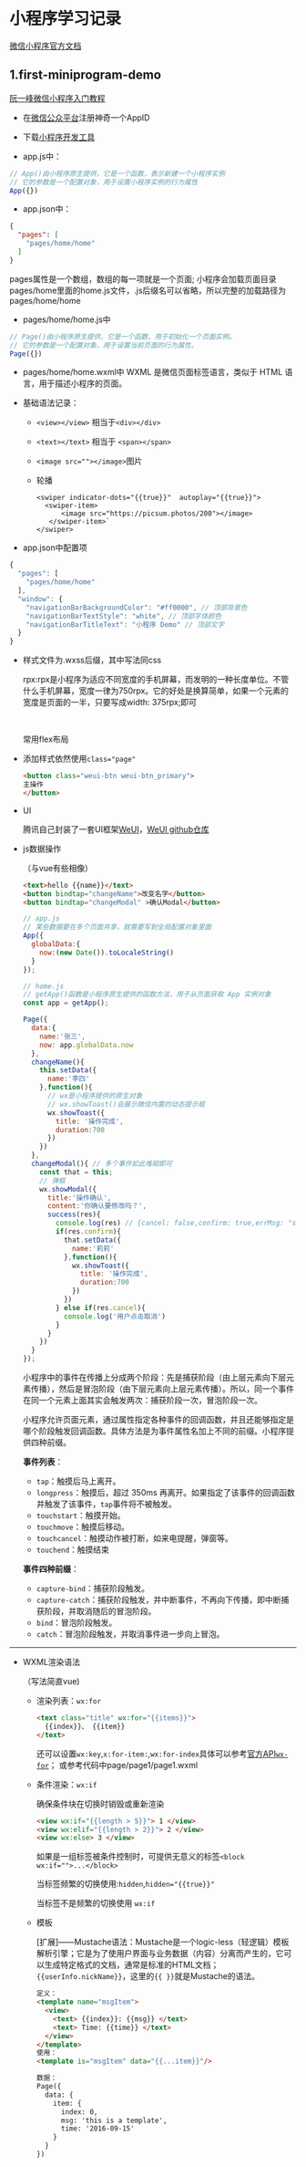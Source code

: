 # 小程序学习记录

[微信小程序官方文档](https://developers.weixin.qq.com/miniprogram/dev/framework/)

## 1.first-miniprogram-demo

[阮一峰微信小程序入门教程](http://www.ruanyifeng.com/blog/2020/10/wechat-miniprogram-tutorial-part-one.html)

* 在[微信公众平台](https://mp.weixin.qq.com/)注册神奇一个AppID
* 下载[小程序开发工具](https://developers.weixin.qq.com/miniprogram/dev/devtools/download.html)


* app.js中：

```js
// App()由小程序原生提供，它是一个函数，表示新建一个小程序实例
// 它的参数是一个配置对象，用于设置小程序实例的行为属性
App({})
```
* app.json中：

```json
{
  "pages": [
    "pages/home/home"
  ]
}
```

pages属性是一个数组，数组的每一项就是一个页面;
小程序会加载页面目录pages/home里面的home.js文件，.js后缀名可以省略，所以完整的加载路径为pages/home/home

* pages/home/home.js中

```js
// Page()由小程序原生提供，它是一个函数，用于初始化一个页面实例。
// 它的参数是一个配置对象，用于设置当前页面的行为属性。
Page({})
```
* pages/home/home.wxml中
WXML 是微信页面标签语言，类似于 HTML 语言，用于描述小程序的页面。

* 基础语法记录：
    + `<view></view>` 相当于`<div></div>`

    + `<text></text>` 相当于 `<span></span>`

    + `<image src=""></image>`图片

    + 轮播

      ```wxml
      <swiper indicator-dots="{{true}}"  autoplay="{{true}}">
      	<swiper-item>
            <image src="https://picsum.photos/200"></image>
         </swiper-item>`
      </swiper>
      ```
* app.json中配置项

```js
{
  "pages": [
    "pages/home/home"
  ],
  "window": {
    "navigationBarBackgroundColor": "#ff0000", // 顶部背景色
    "navigationBarTextStyle": "white", // 顶部字体颜色
    "navigationBarTitleText": "小程序 Demo" // 顶部文字
  }
}
```

* 样式文件为.wxss后缀，其中写法同css

  rpx:rpx是小程序为适应不同宽度的手机屏幕，而发明的一种长度单位。不管什么手机屏幕，宽度一律为750rpx。它的好处是换算简单，如果一个元素的宽度是页面的一半，只要写成width: 375rpx;即可

  ​	

  常用flex布局

  

* 添加样式依然使用`class="page"`

  ```html
  <button class="weui-btn weui-btn_primary">
  主操作
  </button>
  ```

* UI

  腾讯自己封装了一套UI框架[WeUI](https://weui.io/)，[WeUI github仓库](https://github.com/Tencent/weui-wxss)

  

* js数据操作

  （与vue有些相像）

  ```html
  <text>hello {{name}}</text>
  <button bindtap="changeName">改变名字</button>
  <button bindtap="changeModal" >确认Modal</button>
  ```

  ```js
  // app.js
  // 某些数据要在多个页面共享，就需要写到全局配置对象里面
  App({
    globalData:{
      now:(new Date()).toLocaleString()
    }
  });
  ```

  ```js
  // home.js
  // getApp()函数是小程序原生提供的函数方法，用于从页面获取 App 实例对象
  const app = getApp();
  
  Page({
    data:{
      name:'张三',
      now: app.globalData.now
    },
    changeName(){
      this.setData({
        name:'李四'
      },function(){
        // wx是小程序提供的原生对象
        // wx.showToast()会展示微信内置的动态提示框
        wx.showToast({
          title: '操作完成',
          duration:700
        })
      })
    },
    changeModal(){ // 多个事件如此堆砌即可
      const that = this;
      // 弹框
      wx.showModal({
        title:'操作确认',
        content:'你确认要修改吗？',
        success(res){
          console.log(res) // {cancel: false,confirm: true,errMsg: "showModal:ok"}
          if(res.confirm){
            that.setData({
              name:'莉莉'
            },function(){
              wx.showToast({
                title: '操作完成',
                duration:700
              })
            })
          } else if(res.cancel){
            console.log('用户点击取消')
          }
        }
      })
    }
  });
  ```

  

  小程序中的事件在传播上分成两个阶段：先是捕获阶段（由上层元素向下层元素传播），然后是冒泡阶段（由下层元素向上层元素传播）。所以，同一个事件在同一个元素上面其实会触发两次：捕获阶段一次，冒泡阶段一次。

  小程序允许页面元素，通过属性指定各种事件的回调函数，并且还能够指定是哪个阶段触发回调函数。具体方法是为事件属性名加上不同的前缀。小程序提供四种前缀。

  **事件列表**：

  * `tap`：触摸后马上离开。
  * `longpress`：触摸后，超过 350ms 再离开。如果指定了该事件的回调函数并触发了该事件，`tap`事件将不被触发。
  * `touchstart`：触摸开始。
  * `touchmove`：触摸后移动。
  * `touchcancel`：触摸动作被打断，如来电提醒，弹窗等。
  * `touchend`：触摸结束

  **事件四种前缀**：

  - `capture-bind`：捕获阶段触发。
  - `capture-catch`：捕获阶段触发，并中断事件，不再向下传播，即中断捕获阶段，并取消随后的冒泡阶段。
  - `bind`：冒泡阶段触发。
  - `catch`：冒泡阶段触发，并取消事件进一步向上冒泡。

***

* WXML渲染语法

  （写法简直vue)

  * 渲染列表：`wx:for`

    ```html
    <text class="title" wx:for="{{items}}">
      {{index}}、 {{item}}
    </text>
    ```

    还可以设置`wx:key`,`x:for-item:`,`wx:for-index`具体可以参考[官方API`wx-for`](https://developers.weixin.qq.com/miniprogram/dev/reference/wxml/list.html)； 或参考代码中page/page1/page1.wxml

  * 条件渲染：`wx:if`

    确保条件块在切换时销毁或重新渲染

    ```html
    <view wx:if="{{length > 5}}"> 1 </view>
    <view wx:elif="{{length > 2}}"> 2 </view>
    <view wx:else> 3 </view>
    ```

    如果是一组标签被条件控制时，可提供无意义的标签`<block wx:if="">...</block>`     

    当标签频繁的切换使用:`hidden`,`hidden="{{true}}"`

    当标签不是频繁的切换使用 `wx:if`

  * 模板

    [扩展]——Mustache语法：Mustache是一个logic-less（轻逻辑）模板解析引擎；它是为了使用户界面与业务数据（内容）分离而产生的，它可以生成特定格式的文档，通常是标准的HTML文档；`{{userInfo.nickName}}`，这里的`{{ }}`就是Mustache的语法。

    ```html
    定义：
    <template name="msgItem">
      <view>
        <text> {{index}}: {{msg}} </text>
        <text> Time: {{time}} </text>
      </view>
    </template>
    使用：
    <template is="msgItem" data="{{...item}}"/>
    
    数据：
    Page({
      data: {
        item: {
          index: 0,
          msg: 'this is a template',
          time: '2016-09-15'
        }
      }
    })
    ```

    

    

    

  
